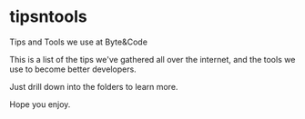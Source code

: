 tipsntools
==========

Tips and Tools we use at Byte&amp;Code

This is a list of the tips we've gathered all over the internet, and the tools we use to become better developers.

Just drill down into the folders to learn more.

Hope you enjoy.
